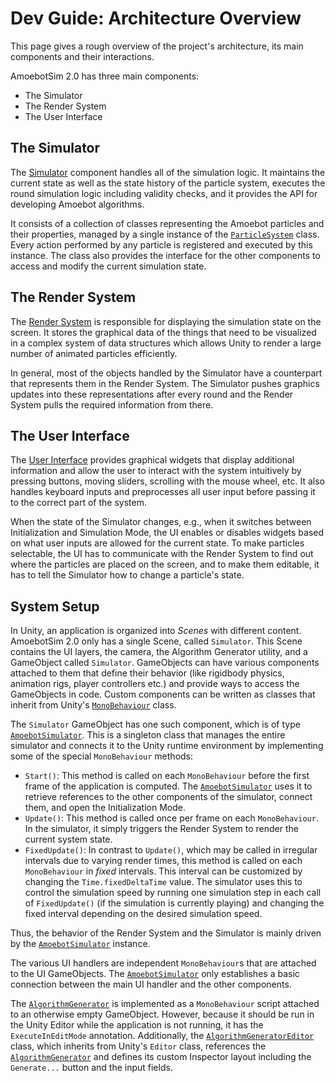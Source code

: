 # Dev Guide: Architecture Overview

This page gives a rough overview of the project's architecture, its main components and their interactions.

AmoebotSim 2.0 has three main components:
- The Simulator
- The Render System
- The User Interface


## The Simulator

The [Simulator](sim/home.md) component handles all of the simulation logic.
It maintains the current state as well as the state history of the particle system, executes the round simulation logic including validity checks, and it provides the API for developing Amoebot algorithms.

It consists of a collection of classes representing the Amoebot particles and their properties, managed by a single instance of the [`ParticleSystem`][1] class.
Every action performed by any particle is registered and executed by this instance.
The class also provides the interface for the other components to access and modify the current simulation state.


## The Render System

The [Render System](render_system.md) is responsible for displaying the simulation state on the screen.
It stores the graphical data of the things that need to be visualized in a complex system of data structures which allows Unity to render a large number of animated particles efficiently.

In general, most of the objects handled by the Simulator have a counterpart that represents them in the Render System.
The Simulator pushes graphics updates into these representations after every round and the Render System pulls the required information from there.


## The User Interface

The [User Interface](ui.md) provides graphical widgets that display additional information and allow the user to interact with the system intuitively by pressing buttons, moving sliders, scrolling with the mouse wheel, etc.
It also handles keyboard inputs and preprocesses all user input before passing it to the correct part of the system.

When the state of the Simulator changes, e.g., when it switches between Initialization and Simulation Mode, the UI enables or disables widgets based on what user inputs are allowed for the current state.
To make particles selectable, the UI has to communicate with the Render System to find out where the particles are placed on the screen, and to make them editable, it has to tell the Simulator how to change a particle's state.


## System Setup

In Unity, an application is organized into *Scenes* with different content.
AmoebotSim 2.0 only has a single Scene, called `Simulator`.
This Scene contains the UI layers, the camera, the Algorithm Generator utility, and a GameObject called `Simulator`.
GameObjects can have various components attached to them that define their behavior (like rigidbody physics, animation rigs, player controllers etc.) and provide ways to access the GameObjects in code.
Custom components can be written as classes that inherit from Unity's [`MonoBehaviour`](https://docs.unity3d.com/Manual/class-MonoBehaviour.html) class.

The `Simulator` GameObject has one such component, which is of type [`AmoebotSimulator`][2].
This is a singleton class that manages the entire simulator and connects it to the Unity runtime environment by implementing some of the special `MonoBehaviour` methods:
- `Start()`: This method is called on each `MonoBehaviour` before the first frame of the application is computed.
	The [`AmoebotSimulator`][2] uses it to retrieve references to the other components of the simulator, connect them, and open the Initialization Mode.
- `Update()`: This method is called once per frame on each `MonoBehaviour`.
	In the simulator, it simply triggers the Render System to render the current system state.
- `FixedUpdate()`: In contrast to `Update()`, which may be called in irregular intervals due to varying render times, this method is called on each `MonoBehaviour` in *fixed* intervals.
	This interval can be customized by changing the `Time.fixedDeltaTime` value.
	The simulator uses this to control the simulation speed by running one simulation step in each call of `FixedUpdate()` (if the simulation is currently playing) and changing the fixed interval depending on the desired simulation speed.

Thus, the behavior of the Render System and the Simulator is mainly driven by the [`AmoebotSimulator`][2] instance.

The various UI handlers are independent `MonoBehaviour`s that are attached to the UI GameObjects.
The [`AmoebotSimulator`][2] only establishes a basic connection between the main UI handler and the other components.

The [`AlgorithmGenerator`][3] is implemented as a `MonoBehaviour` script attached to an otherwise empty GameObject.
However, because it should be run in the Unity Editor while the application is not running, it has the `ExecuteInEditMode` annotation.
Additionally, the [`AlgorithmGeneratorEditor`][4] class, which inherits from Unity's `Editor` class, references the [`AlgorithmGenerator`][3] and defines its custom Inspector layout including the `Generate...` button and the input fields.



[1]: xref:AS2.Sim.ParticleSystem
[2]: xref:AS2.AmoebotSimulator
[3]: xref:AS2.AlgorithmGenerator
[4]: xref:AS2.AlgorithmGeneratorEditor
